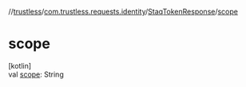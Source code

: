 //[trustless](../../../index.md)/[com.trustless.requests.identity](../index.md)/[StaqTokenResponse](index.md)/[scope](scope.md)

# scope

[kotlin]\
val [scope](scope.md): String
